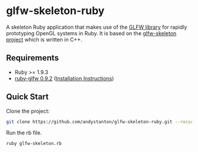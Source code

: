 # glfw-skeleton-ruby

A skeleton Ruby application that makes use of the [GLFW library](http://www.glfw.org) for rapidly prototyping OpenGL systems in Ruby. It is based on the [glfw-skeleton project](https://github.com/andystanton/glfw-skeleton) which is written in C++.

## Requirements

 * Ruby >= 1.9.3
 * [ruby-glfw 0.9.2](https://github.com/nilium/ruby-glfw) ([Installation Instructions](https://github.com/nilium/ruby-glfw#installation))

## Quick Start

Clone the project:

```sh
git clone https://github.com/andystanton/glfw-skeleton-ruby.git --recursive && cd glfw-skeleton-ruby
```

Run the rb file.

```sh
ruby glfw-skeleton.rb
```

